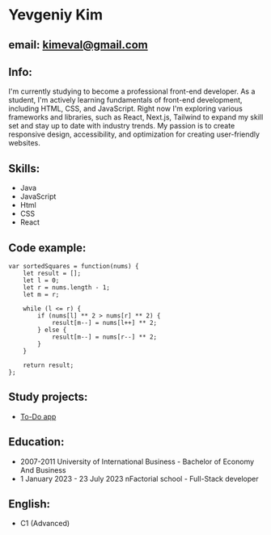 # Yevgeniy Kim

## email: kimeval@gmail.com

## Info:

I'm currently studying to become a professional front-end developer. As a student, I'm actively learning fundamentals of front-end development, including HTML, CSS, and JavaScript. Right now I'm exploring various frameworks and libraries, such as React, Next.js, Tailwind to expand my skill set and stay up to date with industry trends. My passion is to create responsive design, accessibility, and optimization for creating user-friendly websites.

## Skills:
* Java
* JavaScript
* Html
* CSS
* React

## Code example:
```
var sortedSquares = function(nums) {
    let result = [];
    let l = 0;
    let r = nums.length - 1;
    let m = r;

    while (l <= r) {
        if (nums[l] ** 2 > nums[r] ** 2) {
            result[m--] = nums[l++] ** 2;
        } else {
            result[m--] = nums[r--] ** 2;
        }
    }
    
    return result;
};
```
## Study projects:
* [To-Do app](https://nfactorial-web-intro-to-do-list.vercel.app/)

## Education:
* 2007-2011 University of International Business - Bachelor of Economy And Business
* 1 January 2023 - 23 July 2023 nFactorial school - Full-Stack developer

## English:
*  C1 (Advanced)